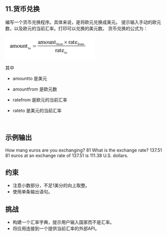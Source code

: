 ## 11.货币兑换

编写一个货币兑换程序。具体来说，是将欧元兑换成美元。
提示输入手动的欧元数，以及欧元的当前汇率。打印可以兑换的美元数。
货币兑换的公式为：

![](11.png)

其中
- amountto 是美元
- amountfrom 是欧元数
- ratefrom 是欧元的当前汇率
- rateto 是美元的当前汇率

  ​


## 示例输出

How mang euros are you exchanging? 81
What is the exchange rate? 137.51
81 euros at an exchange rate of 137.51 is
111.38 U.S. dollars.





## 约束

- 注意小数部分，不足1美分的向上取整。
- 使用单条输出语句。




## 挑战

- 构建一个汇率字典，提示用户输入国家而不是汇率。
- 将应用连接到一个提供当前汇率的外部API。


